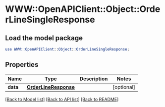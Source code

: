 # WWW::OpenAPIClient::Object::OrderLineSingleResponse

## Load the model package
```perl
use WWW::OpenAPIClient::Object::OrderLineSingleResponse;
```

## Properties
Name | Type | Description | Notes
------------ | ------------- | ------------- | -------------
**data** | [**OrderLineResponse**](.md) |  | [optional] 

[[Back to Model list]](../README.md#documentation-for-models) [[Back to API list]](../README.md#documentation-for-api-endpoints) [[Back to README]](../README.md)


